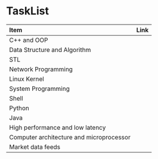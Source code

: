 # TaskList



| Item | Link |
| :--- | :--- |
| C++ and OOP |  |
| Data Structure and Algorithm |  |
| STL |  |
| Network Programming |  |
| Linux Kernel |  |
| System Programming |  |
| Shell |  |
| Python |  |
| Java |  |
| High performance and low latency |  |
| Computer architecture and microprocessor |  |
| Market data feeds  |  |

